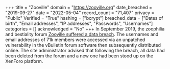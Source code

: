+++
title = "Zooville"
domain = "https://zooville.org"
date_breached = "2019-09-27"
date = "2022-05-04"
record_count = "71,407"
privacy = "Public"
Verified = "True"
hashing = ["bcrypt"]
breached_data = ["Dates of birth", "Email addresses", "IP addresses", "Passwords", "Usernames"]
categories = []
acknowledged = "No"
+++
In September 2019, the zoophilia and bestiality forum <a href="https://www.zooville.org/threads/security-incident-and-site-rebuild-september-2019.9/" target="_blank" rel="noopener">Zooville suffered a data breach</a>. The usernames and email addresses of 71k members were accessed via an unpatched vulnerability in the vBulletin forum software then subsequently distributed online. The site administrator advised that following the breach, all data had been deleted from the forum and a new one had been stood up on the XenForo platform.